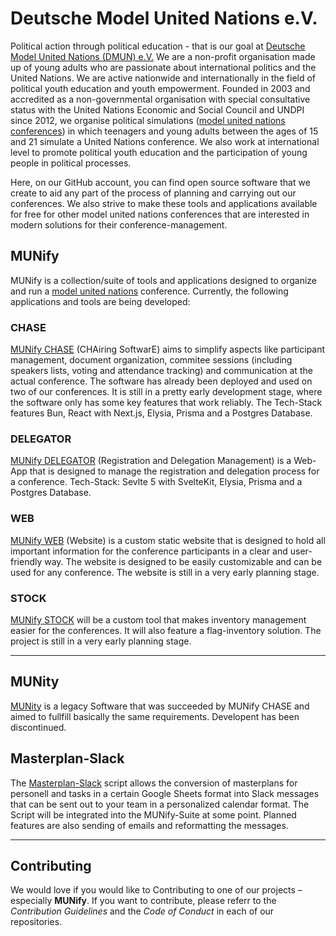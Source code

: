 # Deutsche Model United Nations e.V.

Political action through political education - that is our goal at [Deutsche Model United Nations (DMUN) e.V.](https://dmun.de) We are a non-profit organisation made up of young adults who are passionate about international politics and the United Nations. We are active nationwide and internationally in the field of political youth education and youth empowerment. Founded in 2003 and accredited as a non-governmental organisation with special consultative status with the United Nations Economic and Social Council and UNDPI since 2012, we organise political simulations ([model united nations conferences](https://en.wikipedia.org/wiki/Model_United_Nations)) in which teenagers and young adults between the ages of 15 and 21 simulate a United Nations conference. We also work at international level to promote political youth education and the participation of young people in political processes.

Here, on our GitHub account, you can find open source software that we create to aid any part of the process of planning and carrying out our conferences. We also strive to make these tools and applications available for free for other model united nations conferences that are interested in modern solutions for their conference-management.

## MUNify
MUNify is a collection/suite of tools and applications designed to organize and run a [model united nations](https://en.wikipedia.org/wiki/Model_United_Nations) conference. Currently, the following applications and tools are being developed:

### CHASE
[MUNify CHASE](https://github.com/deutschemodelunitednations/munify-chase) (CHAiring SoftwarE) aims to simplify aspects like participant management, document organization, commitee sessions (including speakers lists, voting and attendance tracking) and communication at the actual conference.
The software has already been deployed and used on two of our conferences. It is still in a pretty early development stage, where the software only has some key features that work reliably. The Tech-Stack features Bun, React with Next.js, Elysia, Prisma and a Postgres Database.

### DELEGATOR
[MUNify DELEGATOR](https://github.com/deutschemodelunitednations/munify-delegator) (Registration and Delegation Management) is a Web-App that is designed to manage the registration and delegation process for a conference. Tech-Stack: Sevlte 5 with SvelteKit, Elysia, Prisma and a Postgres Database.

### WEB
[MUNify WEB](https://github.com/deutschemodelunitednations/munify-web) (Website) is a custom static website that is designed to hold all important information for the conference participants in a clear and user-friendly way. The website is designed to be easily customizable and can be used for any conference. The website is still in a very early planning stage.

### STOCK
[MUNify STOCK](https://github.com/deutschemodelunitednations/munify-stock) will be a custom tool that makes inventory management easier for the conferences. It will also feature a flag-inventory solution. The project is still in a very early planning stage.

---

## MUNity
[MUNity](https://github.com/deutschemodelunitednations/munity) is a legacy Software that was succeeded by MUNify CHASE and aimed to fullfill basically the same requirements. Developent has been discontinued.

## Masterplan-Slack

The [Masterplan-Slack](https://github.com/deutschemodelunitednations/masterplan-slack) script allows the conversion of masterplans for personell and tasks in a certain Google Sheets format into Slack messages that can be sent out to your team in a personalized calendar format. The Script will be integrated into the MUNify-Suite at some point. Planned features are also sending of emails and reformatting the messages.

---

## Contributing

We would love if you would like to Contributing to one of our projects – especially **MUNify**. If you want to contribute, please referr to the *Contribution Guidelines* and the *Code of Conduct* in each of our repositories.
